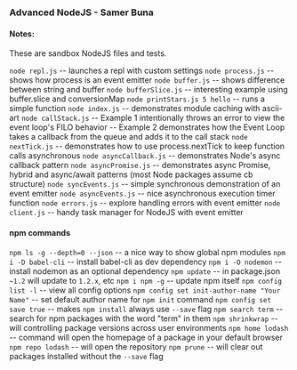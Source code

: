 ### Advanced NodeJS - Samer Buna

#### Notes:
These are sandbox NodeJS files and tests.

`node repl.js` -- launches a repl with custom settings
`node process.js` -- shows how process is an event emitter
`node buffer.js` -- shows difference between string and buffer
`node bufferSlice.js` -- interesting example using buffer.slice and conversionMap
`node printStars.js 5 hello` -- runs a simple function
`node index.js` -- demonstrates module caching with ascii-art
`node callStack.js` 
  -- Example 1 intentionally throws an error to view the event loop's FILO behavior
  -- Example 2 demonstrates how the Event Loop takes a callback from the queue and adds it to the call stack
`node nextTick.js` -- demonstrates how to use process.nextTick to keep function calls asynchronous
`node asyncCallback.js` -- demonstrates Node's async callback pattern
`node asyncPromise.js` -- demonstrates async Promise, hybrid and async/await patterns (most Node packages assume cb structure)
`node syncEvents.js` -- simple synchronous demonstration of an event emitter
`node asyncEvents.js` -- nice asynchronous execution timer function
`node errors.js` -- explore handling errors with event emitter
`node client.js` -- handy task manager for NodeJS with event emitter

#### npm commands
`npm ls -g --depth=0 --json` -- a nice way to show global npm modules
`npm i -D babel-cli` -- install babel-cli as dev dependency
`npm i -O nodemon` -- install nodemon as an optional dependency
`npm update` -- in package.json `~1.2` will update to `1.2.x`, etc
`npm i npm -g` -- update npm itself
`npm config list -l` -- view all config options
`npm config set init-author-name "Your Name"` -- set default author name for `npm init` command
`npm config set save true` -- makes `npm install` always use `--save` flag
`npm search term` -- search for npm packages with the word "term" in them
`npm shrinkwrap` -- will controlling package versions across user environments
`npm home lodash` -- command will open the homepage of a package in your default browser
`npm repo lodash` -- will open the repository
`npm prune` -- will clear out packages installed without the `--save` flag
